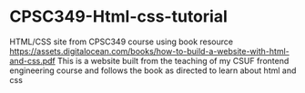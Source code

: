 # CPSC349-Html-css-tutorial
HTML/CSS site from CPSC349 course using book resource https://assets.digitalocean.com/books/how-to-build-a-website-with-html-and-css.pdf
This is a website built from the teaching of my CSUF frontend engineering course and follows the book as directed to learn about html and css
